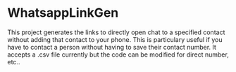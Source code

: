 # WhatsappLinkGen
This project generates the links to directly open chat to a specified contact without adding that contact to your phone. This is particulary useful if you have to contact a person without having to save their contact number. It accepts a .csv file currently but the code can be modified for direct number, etc..
